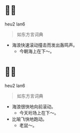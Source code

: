 # 𨂸浪
heu2 lan6
> 如东方言词典
- 海浪快速滚动撞击而发出轰鸣声。
  - 今朝海上在下～。

# 𨂸浪
heu2 lan6
> 如东方言词典
- 海浪很快地向前滚动。
  - 今天垳场上在下～。
- 比喻飞快地跑动。
  - 老鼠～。

